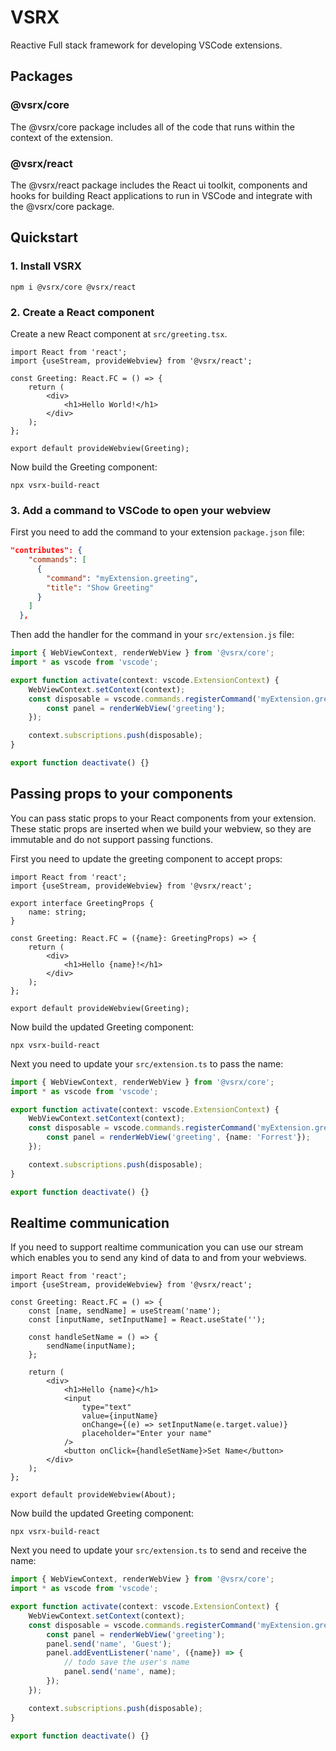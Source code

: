 # VSRX

Reactive Full stack framework for developing VSCode extensions.

## Packages

### @vsrx/core

The @vsrx/core package includes all of the code that runs within the context of the extension.

### @vsrx/react

The @vsrx/react package includes the React ui toolkit, components and hooks for building React applications to run in VSCode and integrate with
the @vsrx/core package.

## Quickstart

### 1. Install VSRX

```shell
npm i @vsrx/core @vsrx/react
```

### 2. Create a React component

Create a new React component at `src/greeting.tsx`.

```tsx
import React from 'react';
import {useStream, provideWebview} from '@vsrx/react';

const Greeting: React.FC = () => {
    return (
        <div>
            <h1>Hello World!</h1>
        </div>
    );
};

export default provideWebview(Greeting);
```

Now build the Greeting component:

```shell
npx vsrx-build-react
```

### 3. Add a command to VSCode to open your webview

First you need to add the command to your extension `package.json` file:

```json
"contributes": {
    "commands": [
      {
        "command": "myExtension.greeting",
        "title": "Show Greeting"
      }
    ]
  },
```

Then add the handler for the command in your `src/extension.js` file:

```typescript
import { WebViewContext, renderWebView } from '@vsrx/core';
import * as vscode from 'vscode';

export function activate(context: vscode.ExtensionContext) {
    WebViewContext.setContext(context);
    const disposable = vscode.commands.registerCommand('myExtension.greeting', () => {
        const panel = renderWebView('greeting');
    });

    context.subscriptions.push(disposable);
}

export function deactivate() {}
```

## Passing props to your components

You can pass static props to your React components from your extension. These static props are inserted when we build your webview, so they are immutable and do not support passing functions.

First you need to update the greeting component to accept props:

```tsx
import React from 'react';
import {useStream, provideWebview} from '@vsrx/react';

export interface GreetingProps {
    name: string;
}

const Greeting: React.FC = ({name}: GreetingProps) => {
    return (
        <div>
            <h1>Hello {name}!</h1>
        </div>
    );
};

export default provideWebview(Greeting);
```

Now build the updated Greeting component:

```shell
npx vsrx-build-react
```

Next you need to update your `src/extension.ts` to pass the name:

```typescript
import { WebViewContext, renderWebView } from '@vsrx/core';
import * as vscode from 'vscode';

export function activate(context: vscode.ExtensionContext) {
    WebViewContext.setContext(context);
    const disposable = vscode.commands.registerCommand('myExtension.greeting', () => {
        const panel = renderWebView('greeting', {name: 'Forrest'});
    });

    context.subscriptions.push(disposable);
}

export function deactivate() {}
```

## Realtime communication

If you need to support realtime communication you can use our stream which enables you to send any kind of data to and from your webviews.

```tsx
import React from 'react';
import {useStream, provideWebview} from '@vsrx/react';

const Greeting: React.FC = () => {
    const [name, sendName] = useStream('name');
    const [inputName, setInputName] = React.useState('');

    const handleSetName = () => {
        sendName(inputName);
    };

    return (
        <div>
            <h1>Hello {name}</h1>
            <input 
                type="text" 
                value={inputName} 
                onChange={(e) => setInputName(e.target.value)} 
                placeholder="Enter your name" 
            />
            <button onClick={handleSetName}>Set Name</button>
        </div>
    );
};

export default provideWebview(About);
```


Now build the updated Greeting component:

```shell
npx vsrx-build-react
```

Next you need to update your `src/extension.ts` to send and receive the name:

```typescript
import { WebViewContext, renderWebView } from '@vsrx/core';
import * as vscode from 'vscode';

export function activate(context: vscode.ExtensionContext) {
    WebViewContext.setContext(context);
    const disposable = vscode.commands.registerCommand('myExtension.greeting', () => {
        const panel = renderWebView('greeting');
        panel.send('name', 'Guest');
        panel.addEventListener('name', ({name}) => {
            // todo save the user's name
            panel.send('name', name);
        });
    });

    context.subscriptions.push(disposable);
}

export function deactivate() {}
```
